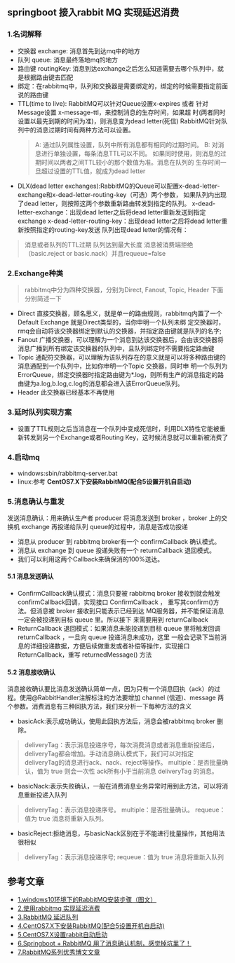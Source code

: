 ## springboot 接入rabbit MQ 实现延迟消费

### 1.名词解释
- 交换器 exchange: 消息首先到达mq中的地方
- 队列 queue: 消息最终落地mq的地方
- 路由键 routingKey: 消息到达exchange之后怎么知道需要去哪个队列中，就是根据路由键去匹配
- 绑定：在rabbitmq中，队列和交换器是需要绑定的，绑定的时候需要指定前面说的路由键
- TTL(time to live):  RabbitMQ可以针对Queue设置x-expires 或者 针对Message设置 x-message-ttl，来控制消息的生存时间，如果超
时(两者同时设置以最先到期的时间为准)，则消息变为dead letter(死信) RabbitMQ针对队列中的消息过期时间有两种方法可以设置。
  > A:  通过队列属性设置，队列中所有消息都有相同的过期时间。 
  > B:  对消息进行单独设置，每条消息TTL可以不同。 如果同时使用，则消息的过期时间以两者之间TTL较小的那个数值为准。消息在队列的
  生存时间一旦超过设置的TTL值，就成为dead letter
- DLX(dead letter exchanges):RabbitMQ的Queue可以配置x-dead-letter-exchange和x-dead-letter-routing-key（可选）两个参数，
如果队列内出现了dead letter，则按照这两个参数重新路由转发到指定的队列。 x-dead-letter-exchange：出现dead letter之后将dead 
letter重新发送到指定exchange x-dead-letter-routing-key：出现dead letter之后将dead letter重新按照指定的routing-key发送 
 队列出现dead letter的情况有：
> 消息或者队列的TTL过期 
> 队列达到最大长度 
> 消息被消费端拒绝（basic.reject or basic.nack）并且requeue=false

### 2.Exchange种类
> rabbitmq中分为四种交换器，分别为Direct, Fanout, Topic, Header 下面分别简述一下
- Direct 直接交换器，顾名思义，就是单一的路由规则，rabbitmq内置了一个Default Exchange 就是Direct类型的，当你申明一个队列未绑
定交换器时，rmq会自动将该交换器绑定到默认的交换器，并指定路由键就是队列的名字;
- Fanout 广播交换器，可以理解为一个消息到达该交换器后，会由该交换器将消息广播到所有绑定该交换器的队列中，且队列绑定时不需要指定路由键
- Topic 通配符交换器，可以理解为该队列存在的意义就是可以将多种路由键的消息通配到一个队列中，比如你申明一个Topic 交换器，同时申
明一个队列为ErrorQueue，绑定交换器时指定路由键为*.log，则所有生产的消息指定的路由键为a.log,b.log,c.log的消息都会进入该ErrorQueue队列。
- Header 此交换器已经基本不再使用

### 3.延时队列实现方案
- 设置了TTL规则之后当消息在一个队列中变成死信时，利用DLX特性它能被重新转发到另一个Exchange或者Routing Key，这时候消息就可以重新被消费了

### 4.启动mq
- windows:sbin/rabbitmq-server.bat
- linux:参考 **CentOS7.X下安装RabbitMQ(配合5设置开机自启动)**

### 5.消息确认与重发
发送消息确认：用来确认生产者 producer 将消息发送到 broker ，broker 上的交换机 exchange 再投递给队列 queue的过程中，消息是否成功投递
- 消息从 producer 到 rabbitmq broker有一个 confirmCallback 确认模式。
- 消息从 exchange 到 queue 投递失败有一个 returnCallback 退回模式。
- 我们可以利用这两个Callback来确保消的100%送达。
#### 5.1 消息发送确认
- ConfirmCallback确认模式：消息只要被 rabbitmq broker 接收到就会触发 confirmCallback回调，实现接口 ConfirmCallback ，
重写其confirm()方法。但消息被 broker 接收到只能表示已经到达 MQ服务器，并不能保证消息一定会被投递到目标 queue 里。所以接下
来需要用到 returnCallback
-  ReturnCallback 退回模式：如果消息未能投递到目标 queue 里将触发回调 returnCallback ，一旦向 queue 投递消息未成功，这里
一般会记录下当前消息的详细投递数据，方便后续做重发或者补偿等操作，实现接口ReturnCallback，重写 returnedMessage() 方法
#### 5.2 消息接收确认
消息接收确认要比消息发送确认简单一点，因为只有一个消息回执（ack）的过程。使用@RabbitHandler注解标注的方法要增加 channel
(信道)、message 两个参数。消费消息有三种回执方法，我们来分析一下每种方法的含义
- basicAck:表示成功确认，使用此回执方法后，消息会被rabbitmq broker 删除。
> deliveryTag：表示消息投递序号，每次消费消息或者消息重新投递后，deliveryTag都会增加。手动消息确认模式下，我们可以对指定
deliveryTag的消息进行ack、nack、reject等操作。
> multiple：是否批量确认，值为 true 则会一次性 ack所有小于当前消息 deliveryTag 的消息。
- basicNack:表示失败确认，一般在消费消息业务异常时用到此方法，可以将消息重新投递入队列
> deliveryTag：表示消息投递序号。
> multiple：是否批量确认。
> requeue：值为 true 消息将重新入队列。
- basicReject:拒绝消息，与basicNack区别在于不能进行批量操作，其他用法很相似
> deliveryTag：表示消息投递序号;
> requeue：值为 true 消息将重新入队列



## 参考文章
* [1.windows10环境下的RabbitMQ安装步骤（图文）](https://www.cnblogs.com/saryli/p/9729591.html)
* [2.使用rabbitmq 实现延迟消费](https://blog.csdn.net/zhuchunyan_aijia/article/details/80243454)
* [3.RabbitMQ 延迟队列](https://github.com/shuyuan1992/spring-boot-rabbitmq)
* [4.CentOS7.X下安装RabbitMQ(配合5设置开机自启动)](https://www.cnblogs.com/fengyumeng/p/11133924.html)
* [5.CentOS7.X设置rabbit自动启动](https://blog.csdn.net/u010289197/article/details/100759639)
* [6.Springboot + RabbitMQ 用了消息确认机制，感觉掉坑里了！](https://mp.weixin.qq.com/s/GL7MnQZJcl4Ff34XT00Kgg)
* [7.RabbitMQ系列优秀博文文章](https://www.cnblogs.com/haixiang/p/10826710.html)